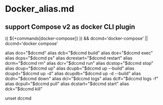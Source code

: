 # Docker_alias.md

## support Compose v2 as docker CLI plugin

(( ${+commands[docker-compose]} )) && dccmd='docker-compose' || dccmd='docker compose'

alias dco="$dccmd"
alias dcb="$dccmd build"
alias dce="$dccmd exec"
alias dcps="$dccmd ps"
alias dcrestart="$dccmd restart"
alias dcrm="$dccmd rm"
alias dcr="$dccmd run"
alias dcstop="$dccmd stop"
alias dcup="$dccmd up"
alias dcupb="$dccmd up --build"
alias dcupd="$dccmd up -d"
alias dcupdb="$dccmd up -d --build"
alias dcdn="$dccmd down"
alias dcl="$dccmd logs"
alias dclf="$dccmd logs -f"
alias dcpull="$dccmd pull"
alias dcstart="$dccmd start"
alias dck="$dccmd kill"

unset dccmd
